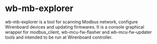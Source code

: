 # wb-mb-explorer

wb-mb-explorer is a tool for scanning Modbus network, configure Wirenboard devices and updating firmwares.
It is a console graphical wrapper for modbus_client, wb-mcu-fw-flasher and wb-mcu-fw-updater tools and intended to be run at Wirenboard controller.

